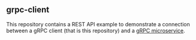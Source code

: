 ## grpc-client

This repository contains a REST API example to demonstrate a connection between a gRPC client (that is this repository) and a [gRPC microservice](https://github.com/grandmont/grpc-mail-service).
